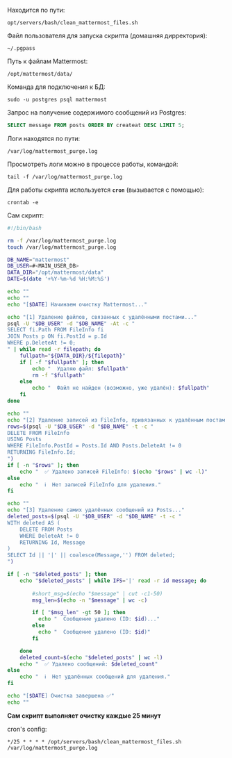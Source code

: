 Находится по пути:
```
opt/servers/bash/clean_mattermost_files.sh
```

Файл пользователя для запуска скрипта (домашняя дирректория):
```
~/.pgpass
```

Путь к файлам Mattermost:
```
/opt/mattermost/data/
```

Команда для подключения к БД:
```
sudo -u postgres psql mattermost
```

Запрос на получение содержимого сообщений из Postgres:
```sql
SELECT message FROM posts ORDER BY createat DESC LIMIT 5;
```

Логи находятся по пути:
```
/var/log/mattermost_purge.log
```

Просмотреть логи можно в процессе работы, командой:
```
tail -f /var/log/mattermost_purge.log
```

Для работы скрипта используется **`cron`** (вызывается с помощью):
```
crontab -e
```

Сам скрипт:
```bash
#!/bin/bash

rm -f /var/log/mattermost_purge.log
touch /var/log/mattermost_purge.log

DB_NAME="mattermost"
DB_USER=#<MAIN_USER_DB>
DATA_DIR="/opt/mattermost/data"
DATE=$(date '+%Y-%m-%d %H:%M:%S')

echo ""
echo ""
echo "[$DATE] Начинаем очистку Mattermost..."

echo "[1] Удаление файлов, связанных с удалёнными постами..."
psql -U "$DB_USER" -d "$DB_NAME" -At -c "
SELECT fi.Path FROM FileInfo fi
JOIN Posts p ON fi.PostId = p.Id
WHERE p.DeleteAt != 0;
" | while read -r filepath; do
    fullpath="${DATA_DIR}/${filepath}"
    if [ -f "$fullpath" ]; then
        echo "  Удаляю файл: $fullpath"
        rm -f "$fullpath"
    else
        echo "  Файл не найден (возможно, уже удалён): $fullpath"
    fi
done

echo ""
echo "[2] Удаление записей из FileInfo, привязанных к удалённым постам..."
rows=$(psql -U "$DB_USER" -d "$DB_NAME" -t -c "
DELETE FROM FileInfo
USING Posts
WHERE FileInfo.PostId = Posts.Id AND Posts.DeleteAt != 0
RETURNING FileInfo.Id;
")
if [ -n "$rows" ]; then
    echo "  ✅ Удалено записей FileInfo: $(echo "$rows" | wc -l)"
else
    echo "  ℹ️  Нет записей FileInfo для удаления."
fi

echo ""
echo "[3] Удаление самих удалённых сообщений из Posts..."
deleted_posts=$(psql -U "$DB_USER" -d "$DB_NAME" -t -c "
WITH deleted AS (
    DELETE FROM Posts
    WHERE DeleteAt != 0
    RETURNING Id, Message
)
SELECT Id || '|' || coalesce(Message,'') FROM deleted;
")

if [ -n "$deleted_posts" ]; then
    echo "$deleted_posts" | while IFS='|' read -r id message; do
        
        #short_msg=$(echo "$message" | cut -c1-50)
		msg_len=$(echo -n "$message" | wc -c)

		if [ "$msg_len" -gt 50 ]; then
		  echo "  Сообщение удалено (ID: $id)..."
		else
		  echo "  Сообщение удалено (ID: $id)"
		fi

    done
    deleted_count=$(echo "$deleted_posts" | wc -l)
    echo "  ✅ Удалено сообщений: $deleted_count"
else
    echo "  ℹ️  Нет удалённых сообщений для удаления."
fi

echo "[$DATE] Очистка завершена ✅"
echo ""
```

**Сам скрипт выполняет очистку каждые 25 минут**

cron's config:
```
*/25 * * * * /opt/servers/bash/clean_mattermost_files.sh /var/log/mattermost_purge.log
```